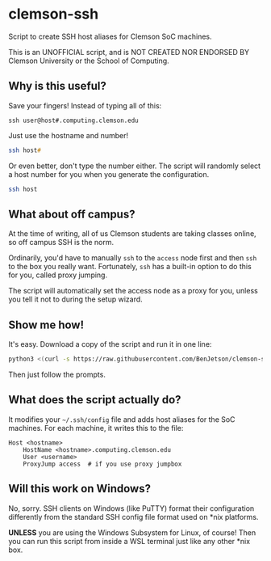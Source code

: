 # clemson-ssh

Script to create SSH host aliases for Clemson SoC machines.

This is an UNOFFICIAL script, and is NOT CREATED NOR ENDORSED BY Clemson University
or the School of Computing.

## Why is this useful?

Save your fingers! Instead of typing all of this:

```shell
ssh user@host#.computing.clemson.edu
```

Just use the hostname and number!

```zsh
ssh host#
```

Or even better, don't type the number either. The script will randomly select
a host number for you when you generate the configuration.

```zsh
ssh host
```

## What about off campus?

At the time of writing, all of us Clemson students are taking classes online, so
off campus SSH is the norm.

Ordinarily, you'd have to manually `ssh` to the `access` node first and then
`ssh` to the box you really want. Fortunately, `ssh` has a built-in option to
do this for you, called proxy jumping.

The script will automatically set the access node as a proxy for you, unless
you tell it not to during the setup wizard.

## Show me how!

It's easy. Download a copy of the script and run it in one line:

```zsh
python3 <(curl -s https://raw.githubusercontent.com/BenJetson/clemson-ssh/master/generator.py)
```

Then just follow the prompts.

## What does the script actually do?

It modifies your `~/.ssh/config` file and adds host aliases for the SoC
machines. For each machine, it writes this to the file:

```sshconfig
Host <hostname>
	HostName <hostname>.computing.clemson.edu
	User <username>
	ProxyJump access  # if you use proxy jumpbox
```

## Will this work on Windows?

No, sorry. SSH clients on Windows (like PuTTY) format their configuration
differently from the standard SSH config file format used on \*nix platforms.

**UNLESS** you are using the Windows Subsystem for Linux, of course! Then you
can run this script from inside a WSL terminal just like any other \*nix box.
